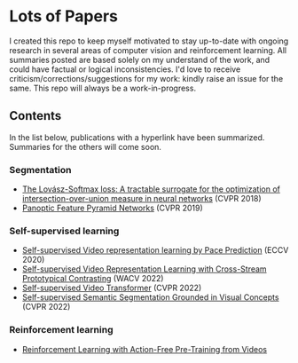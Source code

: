 # Lots of Papers

I created this repo to keep myself motivated to stay up-to-date with ongoing research in several areas of computer vision and reinforcement learning. All summaries posted are based solely on my understand of the work, and could have factual or logical inconsistencies. I'd love to receive criticism/corrections/suggestions for my work: kindly raise an issue for the same. This repo will always be a work-in-progress.

## Contents
In the list below, publications with a hyperlink have been summarized. Summaries for the others will come soon. 

### Segmentation
 - [The Lovász-Softmax loss: A tractable surrogate for the optimization of intersection-over-union measure in neural networks](segmentation.md/#the-lovász-softmax-loss-a-tractable-surrogate-for-the-optimization-of-intersection-over-union-measure-in-neural-networkshttpsarxivorgpdf170508790pdf-cvpr-2018) (CVPR 2018)
 - [Panoptic Feature Pyramid Networks](segmentation.md/#panoptic-feature-pyramid-networkshttpsarxivorgpdf190102446pdf-cvpr-2019) (CVPR 2019)

### Self-supervised learning
 - [Self-supervised Video representation learning by Pace Prediction](self_supervised_learning.md/#self-supervised-video-representation-learning-by-pace-predictionhttpsarxivorgpdf200805861pdf) (ECCV 2020)
 - [Self-supervised Video Representation Learning with Cross-Stream Prototypical Contrasting](self_supervised_learning.md/#self-supervised-video-representation-learning-with-cross-stream-prototypical-contrastinghttpsarxivorgpdf210610137pdf) (WACV 2022)
 - [Self-supervised Video Transformer](self_supervised_learning.md/#self-supervised-video-transformerhttpsarxivorgpdf211201514pdf-cvpr-2022) (CVPR 2022)
 - [Self-supervised Semantic Segmentation Grounded in Visual Concepts](self_supervised_learning.md/#self-supervised-semantic-segmentation-grounded-in-visual-conceptshttpsarxivorgpdf220313868pdf-cvpr-22) (CVPR 2022)

### Reinforcement learning
- [Reinforcement Learning with Action-Free Pre-Training from Videos](reinforcement_learning.md/#reinforcement-learning-with-action-free-pre-training-from-videoshttpsarxivorgpdf220313880pdf)